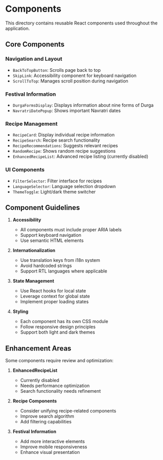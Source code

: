 # Components

This directory contains reusable React components used throughout the application.

## Core Components

### Navigation and Layout

- `BackToTopButton`: Scrolls page back to top
- `SkipLink`: Accessibility component for keyboard navigation
- `ScrollToTop`: Manages scroll position during navigation

### Festival Information

- `DurgaFormsDisplay`: Displays information about nine forms of Durga
- `NavratriDatePopup`: Shows important Navratri dates

### Recipe Management

- `RecipeCard`: Display individual recipe information
- `RecipeSearch`: Recipe search functionality
- `RecipeRecommendations`: Suggests relevant recipes
- `RandomRecipe`: Shows random recipe suggestions
- `EnhancedRecipeList`: Advanced recipe listing (currently disabled)

### UI Components

- `FilterSelector`: Filter interface for recipes
- `LanguageSelector`: Language selection dropdown
- `ThemeToggle`: Light/dark theme switcher

## Component Guidelines

1. **Accessibility**

   - All components must include proper ARIA labels
   - Support keyboard navigation
   - Use semantic HTML elements

2. **Internationalization**

   - Use translation keys from i18n system
   - Avoid hardcoded strings
   - Support RTL languages where applicable

3. **State Management**

   - Use React hooks for local state
   - Leverage context for global state
   - Implement proper loading states

4. **Styling**
   - Each component has its own CSS module
   - Follow responsive design principles
   - Support both light and dark themes

## Enhancement Areas

Some components require review and optimization:

1. **EnhancedRecipeList**

   - Currently disabled
   - Needs performance optimization
   - Search functionality needs refinement

2. **Recipe Components**

   - Consider unifying recipe-related components
   - Improve search algorithm
   - Add filtering capabilities

3. **Festival Information**
   - Add more interactive elements
   - Improve mobile responsiveness
   - Enhance visual presentation
